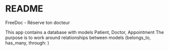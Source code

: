 # README
FreeDoc - Réserve ton docteur

This app contains a database with models Patient, Doctor, Appointment
The purpose is to work around relationships between models (belongs_to, has_many, through: )